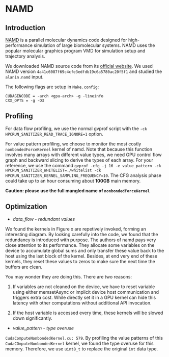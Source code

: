 # NAMD

## Introduction

[NAMD](https://www.ks.uiuc.edu/Research/namd/) is a parallel molecular dynamics code designed for high-performance simulation of large biomolecular systems. NAMD uses the popular molecular graphics program VMD for simulation setup and trajectory analysis.

We downloaded NAMD source code from its [official website](https://www.ks.uiuc.edu/Development/Download/download.cgi). We used NAMD version `4a41c6087f69c4cfe3edfdb19c6a5780ac20f5f1` and studied the `alanin.namd` input.

The following flags are setup in `Make.config`:

```
CUDAGENCODE = -arch <gpu-arch> -g -lineinfo
CXX_OPTS = -g -O3            
```

## Profiling

For data flow profiling, we use the normal gvprof script with the `-ck HPCRUN_SANITIZER_READ_TRACE_IGNORE=1` option.

For value pattern profiling, we choose to monitor the most costly `nonbondedForceKernel` kernel of namd. Note that because this function involves many arrays with different value types, we need GPU control flow graph and backward slicing to derive the types of each array. For your reference, we use the command `gvprof -cfg -j 16 -e value_pattern -ck HPCRUN_SANITIZER_WHITELIST=./whitelist -ck HPCRUN_SANITIZER_KERNEL_SAMPLING_FREQUENCY=10`. The CFG analysis phase could take up to an hour consuming about **100GB** main memory.

**Caution: please use the full mangled name of `nonbondedForceKernel`**

## Optimization

- *data_flow* - *redundant values*

We found the kernels in Figure x are repetively invoked, forming an interesting diagram.
By looking carefully into the code, we found that the redundancy is introduced with purpose.
The authors of namd pays very close attention to its performance. They allocate some variables on the device to accumulate global sums and only transfer these value back to the host using the last block of the kernel. Besides, at end very end of these kernels, they reset these values to zeros to make sure the next time the buffers are clean.

You may wonder they are doing this. There are two reasons:

1. If variables are not cleaned on the device, we have to reset variable using either memsetAsync or implicit device host communication and triggers extra cost. While directly set it in a GPU kernel can hide this latency with other computations without additional API invocation.

2. If the host variable is accessed every time, these kernels will be slowed down significantly.

- *value_pattern* - *type overuse*

`CudaComputeNonbondedKernel.cu: 579`. By profiling the value patterns of this `CudaCOmputeNonbondedKernel` kernel, we found the type overuse for this memory. Therefore, we use `uint8_t` to replace the original `int` data type.